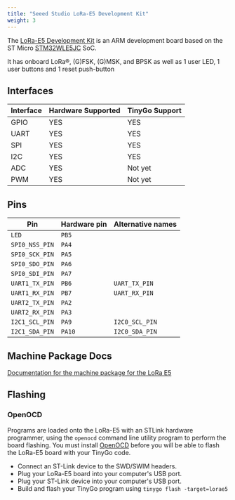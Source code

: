 ```yaml
---
title: "Seeed Studio LoRa-E5 Development Kit"
weight: 3
---
```


The [LoRa-E5 Development Kit](https://www.seeedstudio.com/LoRa-E5-Dev-Kit-p-4868.html) is an ARM development board based on the ST Micro [STM32WLE5JC](https://www.st.com/en/microcontrollers-microprocessors/stm32wle5jc.html) SoC.

It has onboard LoRa®, (G)FSK, (G)MSK, and BPSK as well as 1 user LED, 1 user buttons and 1 reset push-button

## Interfaces

| Interface | Hardware Supported | TinyGo Support |
| --------- | ------------- | ----- |
| GPIO      | YES | YES |
| UART      | YES | YES |
| SPI      | YES | YES |
| I2C      | YES | YES |
| ADC      | YES | Not yet |
| PWM      | YES | Not yet |

## Pins

| Pin               | Hardware pin | Alternative names |
| ----------------- | ------------ | ----------------- |
| `LED`             | `PB5`        |                   |
| `SPI0_NSS_PIN`    | `PA4`        |                   |
| `SPI0_SCK_PIN`    | `PA5`        |                   |
| `SPI0_SDO_PIN`    | `PA6`        |                   |
| `SPI0_SDI_PIN`    | `PA7`        |                   |
| `UART1_TX_PIN`    | `PB6`        | `UART_TX_PIN`     |
| `UART1_RX_PIN`    | `PB7`        | `UART_RX_PIN`     |
| `UART2_TX_PIN`    | `PA2`        |                   |
| `UART2_RX_PIN`    | `PA3`        |                   |
| `I2C1_SCL_PIN`    | `PA9`        | `I2C0_SCL_PIN`    |
| `I2C1_SDA_PIN`    | `PA10`       | `I2C0_SDA_PIN`    |

## Machine Package Docs

[Documentation for the machine package for the LoRa E5](../machine/lorae5)

## Flashing

### OpenOCD

Programs are loaded onto the LoRa-E5 with an STLink hardware programmer, using the `openocd` command line utility program to perform the board flashing. You must install [OpenOCD](http://openocd.org/) before you will be able to flash the LoRa-E5 board with your TinyGo code.

- Connect an ST-Link device to the SWD/SWIM headers.
- Plug your LoRa-E5 board into your computer's USB port.
- Plug your ST-Link device into your computer's USB port.
- Build and flash your TinyGo program using `tinygo flash -target=lorae5`
